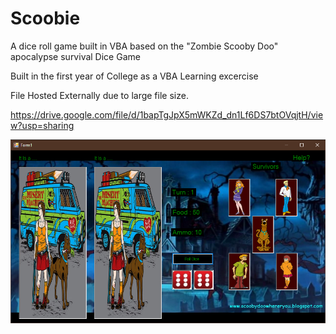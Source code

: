 # Scoobie
A dice roll game built in VBA based on the "Zombie Scooby Doo" apocalypse survival Dice Game 

Built in the first year of College as a VBA Learning excercise

File Hosted Externally due to large file size. 

https://drive.google.com/file/d/1bapTgJpX5mWKZd_dn1Lf6DS7btOVqjtH/view?usp=sharing


![picture of the base screen running](https://raw.githubusercontent.com/Christoper-Edmunds/Scoobie/main/Screenshot.png)
